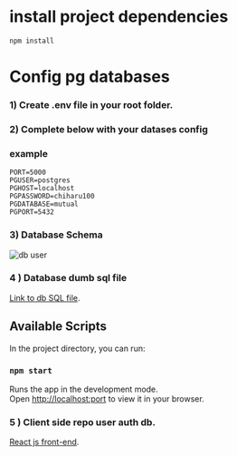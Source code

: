 # install project dependencies

``` npm install ```



# Config pg databases

### 1) Create .env file in your root folder.
### 2) Complete below with your datases config

### example
```
PORT=5000
PGUSER=postgres
PGHOST=localhost
PGPASSWORD=chiharu100
PGDATABASE=mutual
PGPORT=5432
```
### 3) Database Schema 

![db user](https://res.cloudinary.com/dzq3t5xj3/image/upload/v1648240711/database/Screen_Shot_2022-03-25_at_17.38.10_mhwz7z.png)

### 4 ) Database dumb sql file

 [Link to db SQL file](https://res.cloudinary.com/dzq3t5xj3/raw/upload/v1648239925/database/authdb_qbi6wd.sql).


## Available Scripts

In the project directory, you can run:

### `npm start`

Runs the app in the development mode.\
Open [http://localhost:port](http://localhost:port) to view it in your browser.



### 5 ) Client side repo user auth db.

[React js front-end](https://github.com/alejandroBarraza/login).




